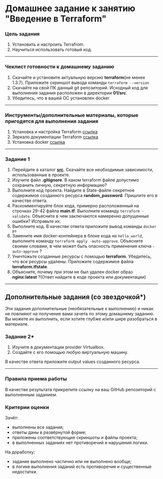 # Домашнее задание к занятию "Введение в Terraform"

### Цель задания

1. Установить и настроить Terrafrom.
2. Научиться использовать готовый код.

------

### Чеклист готовности к домашнему заданию

1. Скачайте и установите актуальную версию **terraform**(не менее 1.3.7). Приложите скриншот вывода команды ```terraform --version```
2. Скачайте на свой ПК данный git репозиторий. Исходный код для выполнения задания расположен в директории **01/src**.
3. Убедитесь, что в вашей ОС установлен docker

------

### Инструменты/дополнительные материалы, которые пригодятся для выполнения задания

1. Установка и настройка Terraform  [ссылка](https://cloud.yandex.ru/docs/tutorials/infrastructure-management/terraform-quickstart#from-yc-mirror)
2. Зеркало документации Terraform  [ссылка](https://registry.tfpla.net/browse/providers) 
3. Установка docker [ссылка](https://docs.docker.com/engine/install/ubuntu/) 
------

### Задание 1

1. Перейдите в каталог [**src**](https://github.com/netology-code/ter-homeworks/tree/main/01/src). Скачайте все необходимые зависимости, использованные в проекте. 
2. Изучите файл **.gitignore**. В каком terraform файле допустимо сохранить личную, секретную информацию?
3. Выполните код проекта. Найдите  в State-файле секретное содержимое созданного ресурса **random_password**. Пришлите его в качестве ответа.
4. Раскомментируйте блок кода, примерно расположенный на строчках 29-42 файла **main.tf**.
Выполните команду ```terraform -validate```. Объясните в чем заключаются намеренно допущенные ошибки? Исправьте их.
5. Выполните код. В качестве ответа приложите вывод команды ```docker ps```
6. Замените имя docker-контейнера в блоке кода на ```hello_world```, выполните команду ```terraform apply -auto-approve```.
Объясните своими словами, в чем может быть опасность применения ключа  ```-auto-approve``` ? 
8. Уничтожьте созданные ресурсы с помощью **terraform**. Убедитесь, что все ресурсы удалены. Приложите содержимое файла **terraform.tfstate**. 
9. Объясните, почему при этом не был удален docker образ **nginx:latest** ?(Ответ найдите в коде проекта или документации)


------

## Дополнительные задания (со звездочкой*)
Эти задания дополнительные (необязательные к выполнению) и никак не повлияют на получение вами зачета по этому домашнему заданию. Вы можете их выполнить, если хотите глубже и/или шире разобраться в материале.

### Задание 2*

1. Изучите в документации provider Virtualbox.
2. Создайте с его помощью любую виртуальную машину.

В качестве ответа приложите output values созданного ресурса.

------

### Правила приема работы

В качестве результата прикрепите ссылку на ваш GitHub репозиторий с выполненным заданием.

### Критерии оценки

Зачёт:

* выполнены все задания;
* ответы даны в развёрнутой форме;
* приложены соответствующие скриншоты и файлы проекта;
* в выполненных заданиях нет противоречий и нарушения логики.

На доработку:

* задание выполнено частично или не выполнено вообще;
* в логике выполнения заданий есть противоречия и существенные недостатки. 
